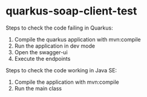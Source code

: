 # quarkus-soap-client-test

Steps to check the code failing in Quarkus:

1. Compile the quarkus application with mvn:compile
2. Run the application in dev mode
3. Open the swagger-ui
4. Execute the endpoints

Steps to check the code working in Java SE:

1. Compile the application with mvn:compile
2. Run the main class

